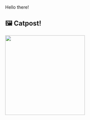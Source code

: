 Hello there!



## 🖼️ Catpost!

<sub>
    <img src="https://cdn2.thecatapi.com/images/1g.gif" height="256">
</sub>

